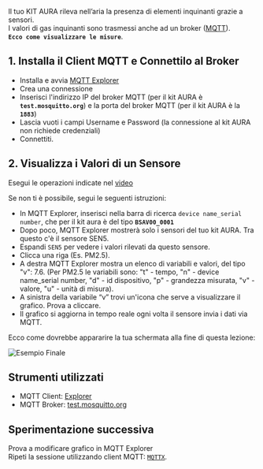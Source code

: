 Il tuo KIT AURA rileva nell’aria la presenza di elementi inquinanti grazie a sensori.<br>
I valori di gas inquinanti sono trasmessi anche ad un broker ([MQTT](https://aws.amazon.com/it/what-is/mqtt/)). <br>
**`Ecco come visualizzare le misure`**.<br>


## 1. Installa il Client MQTT e Connettilo al Broker

- Installa e avvia [MQTT Explorer](http://mqtt-explorer.com/) 
- Crea una connessione
- Inserisci l'indirizzo IP del broker MQTT (per il kit AURA è **`test.mosquitto.org`**) e la porta del broker MQTT (per il kit AURA è la **`1883`**)
- Lascia vuoti i campi Username e Password (la connessione al kit AURA non richiede credenziali)
- Connettiti.

## 2. Visualizza i Valori di un Sensore

 Esegui le operazioni indicate nel [video](https://www.youtube.com/watch?v=pvuVjJ0AnrQ)
 
 Se non ti è possibile, segui le seguenti istruzioni:<br>
- In MQTT Explorer, inserisci nella barra di ricerca `device name_serial number`, che per il kit aura è del tipo **`BSAV00_0001`**
- Dopo poco, MQTT Explorer mostrerà solo i sensori del tuo kit AURA. Tra questo c'è il sensore SEN5.
- Espandi `SEN5` per vedere i valori rilevati da questo sensore.
- Clicca una riga (Es. PM2.5).
- A destra MQTT Explorer mostra un elenco di variabili e valori, del tipo "v": 7.6. (Per PM2.5 le variabili sono: "t" - tempo, "n" - device name_serial number, "d" - id dispositivo, "p" - grandezza misurata, "v" - valore, "u" - unità di misura).
-  A sinistra della variabile “v” trovi un'icona che serve a visualizzare il grafico. Prova a cliccare. 
-  Il grafico si aggiorna in tempo reale ogni volta il sensore invia i dati via MQTT.

Ecco come dovrebbe appararire la tua schermata alla fine di questa lezione: 

![Esempio Finale](https://github.com/OfficineAura/OfficineAura_Lezioni/blob/main/Sessione_1%3A%20MQTT/Mqtt_explorer_example.png)
  

## Strumenti utilizzati

- MQTT Client: [Explorer](http://mqtt-explorer.com/)
- MQTT Broker: [test.mosquitto.org](https://test.mosquitto.org/)


## Sperimentazione successiva
Prova a modificare grafico in MQTT Explorer<br>
Ripeti la sessione utilizzando client MQTT: [`MQTTX`](https://mqttx.app/).

